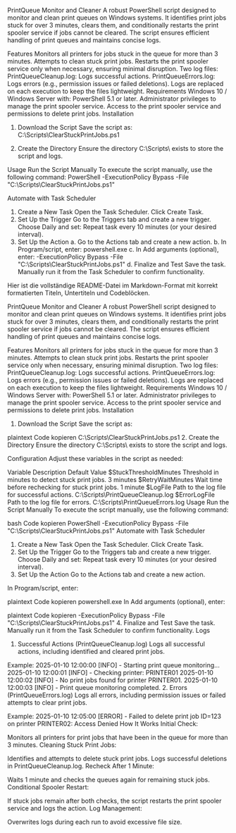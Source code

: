 PrintQueue Monitor and Cleaner
A robust PowerShell script designed to monitor and clean print queues on Windows systems. It identifies print jobs stuck for over 3 minutes, clears them, and conditionally restarts the print spooler service if jobs cannot be cleared. The script ensures efficient handling of print queues and maintains concise logs.

Features
Monitors all printers for jobs stuck in the queue for more than 3 minutes.
Attempts to clean stuck print jobs.
Restarts the print spooler service only when necessary, ensuring minimal disruption.
Two log files:
PrintQueueCleanup.log: Logs successful actions.
PrintQueueErrors.log: Logs errors (e.g., permission issues or failed deletions).
Logs are replaced on each execution to keep the files lightweight.
Requirements
Windows 10 / Windows Server with:
PowerShell 5.1 or later.
Administrator privileges to manage the print spooler service.
Access to the print spooler service and permissions to delete print jobs.
Installation
1. Download the Script
Save the script as:
C:\Scripts\ClearStuckPrintJobs.ps1

2. Create the Directory
Ensure the directory C:\Scripts\ exists to store the script and logs.

Usage
Run the Script Manually
To execute the script manually, use the following command:
PowerShell -ExecutionPolicy Bypass -File "C:\Scripts\ClearStuckPrintJobs.ps1"

Automate with Task Scheduler
1. Create a New Task
Open the Task Scheduler.
Click Create Task.
2. Set Up the Trigger
Go to the Triggers tab and create a new trigger.
Choose Daily and set:
Repeat task every 10 minutes (or your desired interval).
3. Set Up the Action
a. Go to the Actions tab and create a new action.
b. In Program/script, enter:
powershell.exe
c. In Add arguments (optional), enter:
-ExecutionPolicy Bypass -File "C:\Scripts\ClearStuckPrintJobs.ps1"
d. Finalize and Test
Save the task.
Manually run it from the Task Scheduler to confirm functionality.


Hier ist die vollständige README-Datei im Markdown-Format mit korrekt formatierten Titeln, Untertiteln und Codeblöcken.

PrintQueue Monitor and Cleaner
A robust PowerShell script designed to monitor and clean print queues on Windows systems. It identifies print jobs stuck for over 3 minutes, clears them, and conditionally restarts the print spooler service if jobs cannot be cleared. The script ensures efficient handling of print queues and maintains concise logs.

Features
Monitors all printers for jobs stuck in the queue for more than 3 minutes.
Attempts to clean stuck print jobs.
Restarts the print spooler service only when necessary, ensuring minimal disruption.
Two log files:
PrintQueueCleanup.log: Logs successful actions.
PrintQueueErrors.log: Logs errors (e.g., permission issues or failed deletions).
Logs are replaced on each execution to keep the files lightweight.
Requirements
Windows 10 / Windows Server with:
PowerShell 5.1 or later.
Administrator privileges to manage the print spooler service.
Access to the print spooler service and permissions to delete print jobs.
Installation
1. Download the Script
Save the script as:

plaintext
Code kopieren
C:\Scripts\ClearStuckPrintJobs.ps1
2. Create the Directory
Ensure the directory C:\Scripts\ exists to store the script and logs.

Configuration
Adjust these variables in the script as needed:

Variable	Description	Default Value
$StuckThresholdMinutes	Threshold in minutes to detect stuck print jobs.	3 minutes
$RetryWaitMinutes	Wait time before rechecking for stuck print jobs.	1 minute
$LogFile	Path to the log file for successful actions.	C:\Scripts\PrintQueueCleanup.log
$ErrorLogFile	Path to the log file for errors.	C:\Scripts\PrintQueueErrors.log
Usage
Run the Script Manually
To execute the script manually, use the following command:

bash
Code kopieren
PowerShell -ExecutionPolicy Bypass -File "C:\Scripts\ClearStuckPrintJobs.ps1"
Automate with Task Scheduler
1. Create a New Task
Open the Task Scheduler.
Click Create Task.
2. Set Up the Trigger
Go to the Triggers tab and create a new trigger.
Choose Daily and set:
Repeat task every 10 minutes (or your desired interval).
3. Set Up the Action
Go to the Actions tab and create a new action.

In Program/script, enter:

plaintext
Code kopieren
powershell.exe
In Add arguments (optional), enter:

plaintext
Code kopieren
-ExecutionPolicy Bypass -File "C:\Scripts\ClearStuckPrintJobs.ps1"
4. Finalize and Test
Save the task.
Manually run it from the Task Scheduler to confirm functionality.
Logs
1. Successful Actions (PrintQueueCleanup.log)
Logs all successful actions, including identified and cleared print jobs.

Example:
2025-01-10 12:00:00 [INFO] - Starting print queue monitoring...
2025-01-10 12:00:01 [INFO] - Checking printer: PRINTER01
2025-01-10 12:00:02 [INFO] - No print jobs found for printer PRINTER01.
2025-01-10 12:00:03 [INFO] - Print queue monitoring completed.
2. Errors (PrintQueueErrors.log)
Logs all errors, including permission issues or failed attempts to clear print jobs.

Example:
2025-01-10 12:05:00 [ERROR] - Failed to delete print job ID=123 on printer PRINTER02: Access Denied
How It Works
Initial Check:

Monitors all printers for print jobs that have been in the queue for more than 3 minutes.
Cleaning Stuck Print Jobs:

Identifies and attempts to delete stuck print jobs.
Logs successful deletions in PrintQueueCleanup.log.
Recheck After 1 Minute:

Waits 1 minute and checks the queues again for remaining stuck jobs.
Conditional Spooler Restart:

If stuck jobs remain after both checks, the script restarts the print spooler service and logs the action.
Log Management:

Overwrites logs during each run to avoid excessive file size.
